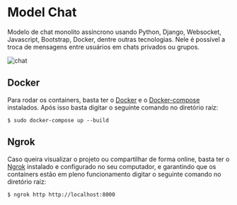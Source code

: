 # Model Chat

Modelo de chat monolito assíncrono usando Python, Django, Websocket, Javascript, Bootstrap, Docker, dentre outras tecnologias. Nele é possível a troca de mensagens entre usuários em chats privados ou grupos.

![chat](model_chat/static/img/duo_chat.gif)

## Docker

Para rodar os containers, basta ter o [Docker](https://www.docker.com/) e o [Docker-compose](https://docs.docker.com/compose/) instalados. Após isso basta digitar o seguinte comando no diretório raíz:

```shell
$ sudo docker-compose up --build
```

## Ngrok

Caso queira visualizar o projeto ou compartilhar de forma online, basta ter o [Ngrok](https://ngrok.com/) instalado e configurado no seu computador, e garantindo que os containers estão em pleno funcionamento digitar o seguinte comando no diretório raíz:

```shell
$ ngrok http http://localhost:8000
```
